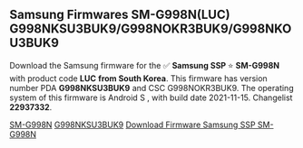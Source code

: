 <h2>Samsung Firmwares SM-G998N(LUC) G998NKSU3BUK9/G998NOKR3BUK9/G998NKOU3BUK9</h2>
Download the Samsung firmware for the ✅ <strong>Samsung SSP </strong> ⭐ <strong>SM-G998N</strong> with product code <strong>LUC</strong> <strong> from South Korea</strong>. This firmware has version number PDA <strong>G998NKSU3BUK9</strong> and CSC G998NOKR3BUK9. The operating system of this firmware is Android S , with build date 2021-11-15. Changelist <strong>22937332</strong>.


[SM-G998N](https://samfirm.shop/samsung/model/SM-G998N)
[G998NKSU3BUK9](https://samfirm.shop/samsung/pda/G998NKSU3BUK9)
[Download Firmware Samsung SSP SM-G998N](https://samfirm.shop/samsung/firmware/474404)
